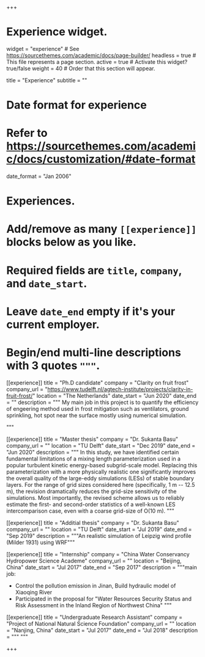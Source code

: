 +++
# Experience widget.
widget = "experience"  # See https://sourcethemes.com/academic/docs/page-builder/
headless = true  # This file represents a page section.
active = true  # Activate this widget? true/false
weight = 40  # Order that this section will appear.

title = "Experience"
subtitle = ""

# Date format for experience
#   Refer to https://sourcethemes.com/academic/docs/customization/#date-format
date_format = "Jan 2006"

# Experiences.
#   Add/remove as many `[[experience]]` blocks below as you like.
#   Required fields are `title`, `company`, and `date_start`.
#   Leave `date_end` empty if it's your current employer.
#   Begin/end multi-line descriptions with 3 quotes `"""`.
[[experience]]
  title = "Ph.D candidate"
  company = "Clarity on fruit frost"
  company_url = "https://www.tudelft.nl/agtech-institute/projects/clarity-in-fruit-frost/"
  location = "The Netherlands"
  date_start = "Jun 2020"
  date_end = ""
  description = """
My main job in this project is to quantify the efficiency of engeering method used in frost mitigation such as ventilators, ground sprinkling, hot spot near the surface mostly using numerical simulation.

  """

[[experience]]
  title = "Master thesis"
  company = "Dr. Sukanta Basu"
  company_url = ""
  location = "TU Delft"
  date_start = "Dec 2019"
  date_end = "Jun 2020"
  description = """
In this study, we have identified certain fundamental limitations of a mixing length parameterization used in a popular turbulent kinetic energy-based subgrid-scale model. Replacing this parameterization with a more physically realistic one significantly improves the overall quality of the large-eddy simulations (LESs) of stable boundary layers. For the range of grid sizes considered here (specifically, 1 m -- 12.5 m), the revision dramatically reduces the grid-size sensitivity of the simulations. Most importantly, the revised scheme allows us to reliably estimate the first- and second-order statistics of a well-known LES intercomparison case, even with a coarse grid-size of O(10 m).
  """

[[experience]]
  title = "Additial thesis"
  company = "Dr. Sukanta Basu"
  company_url = ""
  location = "TU Delft"
  date_start = "Jul 2019"
  date_end = "Sep 2019"
  description = """An realistic simulation of Leipzig wind profile (Milder 1931) using WRF"""

[[experience]]
  title = "Internship"
  company = "China Water Conservancy Hydropower Science Academe"
  company_url = ""
  location = "Beijing, China"
  date_start = "Jul 2017"
  date_end = "Sep 2017"
  description = """main job:
   - Control the pollution emission in Jinan, Build hydraulic model of Xiaoqing River
   - Participated in the proposal for "Water Resources Security Status and Risk Assessment in the Inland Region of Northwest China"
  """

[[experience]]
  title = "Undergraduate Research Assistant"
  company = "Project of National Natural Science Foundation"
  company_url = ""
  location = "Nanjing, China"
  date_start = "Jul 2017"
  date_end = "Jul 2018"
  description = """  """

+++
